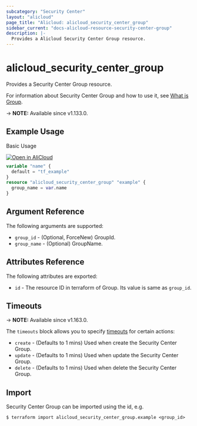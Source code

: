 ```yaml
---
subcategory: "Security Center"
layout: "alicloud"
page_title: "Alicloud: alicloud_security_center_group"
sidebar_current: "docs-alicloud-resource-security-center-group"
description: |-
  Provides a Alicloud Security Center Group resource.
---
```


# alicloud_security_center_group

Provides a Security Center Group resource.

For information about Security Center Group and how to use it, see [What is Group](https://www.alibabacloud.com/help/doc-detail/129195.htm).

-> **NOTE:** Available since v1.133.0.

## Example Usage

Basic Usage

<div style="display: block;margin-bottom: 40px;"><div class="oics-button" style="float: right;position: absolute;margin-bottom: 10px;">
  <a href="https://api.aliyun.com/api-tools/terraform?resource=alicloud_security_center_group&exampleId=16e39a32-3945-dbc5-1207-e45939b63e2d4609fb6b&activeTab=example&spm=docs.r.security_center_group.0.16e39a3239&intl_lang=EN_US" target="_blank">
    <img alt="Open in AliCloud" src="https://img.alicdn.com/imgextra/i1/O1CN01hjjqXv1uYUlY56FyX_!!6000000006049-55-tps-254-36.svg" style="max-height: 44px; max-width: 100%;">
  </a>
</div></div>

```terraform
variable "name" {
  default = "tf_example"
}
resource "alicloud_security_center_group" "example" {
  group_name = var.name
}
```

## Argument Reference

The following arguments are supported:

* `group_id` - (Optional, ForceNew) GroupId.
* `group_name` - (Optional) GroupName.

## Attributes Reference

The following attributes are exported:

* `id` - The resource ID in terraform of Group. Its value is same as `group_id`.

## Timeouts

-> **NOTE:** Available since v1.163.0.

The `timeouts` block allows you to specify [timeouts](https://www.terraform.io/docs/configuration-0-11/resources.html#timeouts) for certain actions:

* `create` - (Defaults to 1 mins) Used when create the Security Center Group.
* `update` - (Defaults to 1 mins) Used when update the Security Center Group.
* `delete` - (Defaults to 1 mins) Used when delete the Security Center Group.

## Import

Security Center Group can be imported using the id, e.g.

```shell
$ terraform import alicloud_security_center_group.example <group_id>
```
